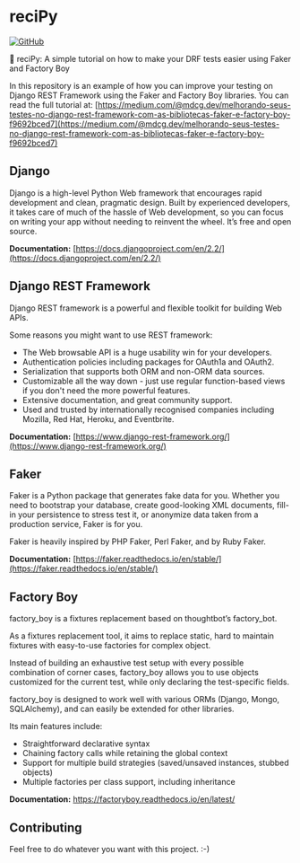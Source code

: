 # reciPy

[![GitHub](https://img.shields.io/github/license/mashape/apistatus.svg)](https://github.com/mdcg/reciPy/blob/master/LICENSE)

:hamburger: reciPy: A simple tutorial on how to make your DRF tests easier using Faker and Factory Boy

In this repository is an example of how you can improve your testing on Django REST Framework using the Faker and Factory Boy libraries. You can read the full tutorial at: [https://medium.com/@mdcg.dev/melhorando-seus-testes-no-django-rest-framework-com-as-bibliotecas-faker-e-factory-boy-f9692bced7](https://medium.com/@mdcg.dev/melhorando-seus-testes-no-django-rest-framework-com-as-bibliotecas-faker-e-factory-boy-f9692bced7)

## Django

Django is a high-level Python Web framework that encourages rapid development and clean, pragmatic design. Built by experienced developers, it takes care of much of the hassle of Web development, so you can focus on writing your app without needing to reinvent the wheel. It’s free and open source.

**Documentation:** [https://docs.djangoproject.com/en/2.2/](https://docs.djangoproject.com/en/2.2/)

## Django REST Framework

Django REST framework is a powerful and flexible toolkit for building Web APIs.

Some reasons you might want to use REST framework:

- The Web browsable API is a huge usability win for your developers.
- Authentication policies including packages for OAuth1a and OAuth2.
- Serialization that supports both ORM and non-ORM data sources.
- Customizable all the way down - just use regular function-based views if you don't need the more powerful features.
- Extensive documentation, and great community support.
- Used and trusted by internationally recognised companies including Mozilla, Red Hat, Heroku, and Eventbrite.

**Documentation:** [https://www.django-rest-framework.org/](https://www.django-rest-framework.org/)

## Faker

Faker is a Python package that generates fake data for you. Whether you need to bootstrap your database, create good-looking XML documents, fill-in your persistence to stress test it, or anonymize data taken from a production service, Faker is for you.

Faker is heavily inspired by PHP Faker, Perl Faker, and by Ruby Faker.

**Documentation:** [https://faker.readthedocs.io/en/stable/](https://faker.readthedocs.io/en/stable/)

## Factory Boy

factory_boy is a fixtures replacement based on thoughtbot’s factory_bot.

As a fixtures replacement tool, it aims to replace static, hard to maintain fixtures with easy-to-use factories for complex object.

Instead of building an exhaustive test setup with every possible combination of corner cases, factory_boy allows you to use objects customized for the current test, while only declaring the test-specific fields.

factory_boy is designed to work well with various ORMs (Django, Mongo, SQLAlchemy), and can easily be extended for other libraries.

Its main features include:

- Straightforward declarative syntax
- Chaining factory calls while retaining the global context
- Support for multiple build strategies (saved/unsaved instances, stubbed objects)
- Multiple factories per class support, including inheritance

**Documentation:** https://factoryboy.readthedocs.io/en/latest/

## Contributing

Feel free to do whatever you want with this project. :-)